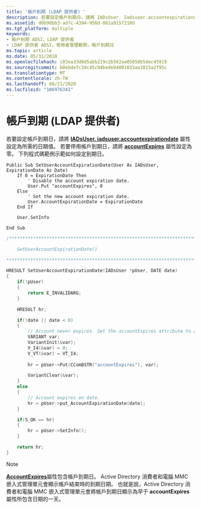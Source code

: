```yaml
---
title: '帳戶到期 (LDAP 提供者) '
description: 若要設定帳戶到期日，請將 IADsUser. Iadsuser.accountexpirationdate 屬性設定為所需的日期值。
ms.assetid: d0b90bb3-ad7c-4394-956d-061a915f210d
ms.tgt_platform: multiple
keywords:
- 帳戶到期 ADSI、LDAP 提供者
- LDAP 提供者 ADSI，使用者管理範例，帳戶到期日
ms.topic: article
ms.date: 05/31/2018
ms.openlocfilehash: c03ea33d8d5abb219c2b562aa05058b5dec45919
ms.sourcegitcommit: b0ebdefc3dcd5c04bede94091833aa1015a2f95c
ms.translationtype: MT
ms.contentlocale: zh-TW
ms.lasthandoff: 08/21/2020
ms.locfileid: "106976341"
---
```

# <a name="account-expiration-ldap-provider"></a>帳戶到期 (LDAP 提供者) 

若要設定帳戶到期日，請將 [**IADsUser. iadsuser.accountexpirationdate**](iadsuser-property-methods.md) 屬性設定為所需的日期值。 若要停用帳戶到期日，請將 [**accountExpires**](/windows/desktop/ADSchema/a-accountexpires) 屬性設定為零。 下列程式碼範例示範如何設定到期日。


```VB
Public Sub SetUserAccountExpirationDate(User As IADsUser, ExpirationDate As Date)
    If 0 = ExpirationDate Then
        ' Disable the account expiration date.
        User.Put "accountExpires", 0
    Else
        ' Set the new account expiration date.
        User.AccountExpirationDate = ExpirationDate
    End If
    
    User.SetInfo
 
End Sub
```




```C++
/***************************************************************************

    SetUserAccountExpirationDate()

***************************************************************************/

HRESULT SetUserAccountExpirationDate(IADsUser *pUser, DATE date)
{
    if(!pUser) 
    {
        return E_INVALIDARG;
    }

    HRESULT hr;

    if(!date || date < 0) 
    {
        // Account never expires. Set the accountExpires attribute to zero.
        VARIANT var;
        VariantInit(&var);
        V_I4(&var) = 0;
        V_VT(&var) = VT_I4;
        
        hr = pUser->Put(CComBSTR("accountExpires"), var); 

        VariantClear(&var);
    }
    else 
    {
        // Account expires on date.
        hr = pUser->put_AccountExpirationDate(date); 
    }

    if(S_OK == hr)
    {
        hr = pUser->SetInfo();
    }

    return hr;
}
```



> [!Note]  
> [**AccountExpires**](/windows/desktop/ADSchema/a-accountexpires)屬性包含帳戶到期日。 Active Directory 消費者和電腦 MMC 嵌入式管理單元會顯示帳戶結束時的到期日期。 也就是說，Active Directory 消費者和電腦 MMC 嵌入式管理單元會將帳戶到期日顯示為早于 **accountExpires** 屬性所包含日期的一天。

 

 

 